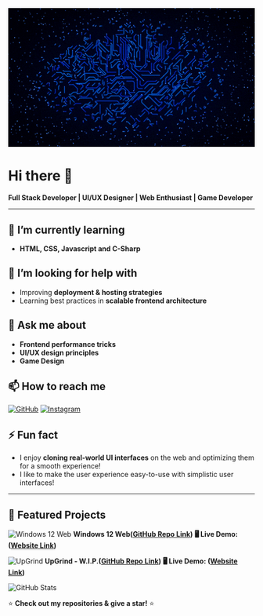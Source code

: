 <div align="center">
  <img src="https://raw.githubusercontent.com/immobilesmile70/immobilesmile70/main/Looping%20Circuits.gif" width="600">
</div>

# Hi there 👋  

**Full Stack Developer | UI/UX Designer | Web Enthusiast | Game Developer**    

---

## 🌱 I’m currently learning  
- **HTML, CSS, Javascript and C-Sharp**     

## 🤔 I’m looking for help with  
- Improving **deployment & hosting strategies**  
- Learning best practices in **scalable frontend architecture**  

## 💬 Ask me about  
- **Frontend performance tricks**  
- **UI/UX design principles**  
- **Game Design** 

## 📫 How to reach me 
[![GitHub](https://img.shields.io/badge/GitHub-000?style=for-the-badge&logo=github)](https://github.com/immobilesmile70) 
[![Instagram](https://img.shields.io/badge/Instagram-E4405F?style=for-the-badge&logo=instagram&logoColor=white)](https://www.instagram.com/beastgamer985)

## ⚡ Fun fact  
- I enjoy **cloning real-world UI interfaces** on the web and optimizing them for a smooth experience!  
- I like to make the user experience easy-to-use with simplistic user interfaces!

---

## 📌 Featured Projects
<img src="https://raw.githubusercontent.com/immobilesmile70/Windows-12-web/main/assets/favicon.ico" alt="Windows 12 Web" style="height: 1em; vertical-align: text-bottom;"> **Windows 12 Web([GitHub Repo Link](https://github.com/immobilesmile70/Windows-12-web)) 🖥️ Live Demo: ([Website Link](https://windows-12-web.vercel.app/))**  

<img src="https://raw.githubusercontent.com/immobilesmile70/XP-Counter/main/upgrind-vite/public/static/images/favicon.ico" alt="UpGrind" style="height: 1em; vertical-align: text-bottom;"> **UpGrind - W.I.P.([GitHub Repo Link](https://github.com/immobilesmile70/xp-counter)) 🖥️ Live Demo: ([Website Link](https://upgrind.vercel.app/))** 

![GitHub Stats](https://github-readme-stats.vercel.app/api?username=immobilesmile70&show_icons=true&theme=radical)  

⭐ **Check out my repositories & give a star!** ⭐  

